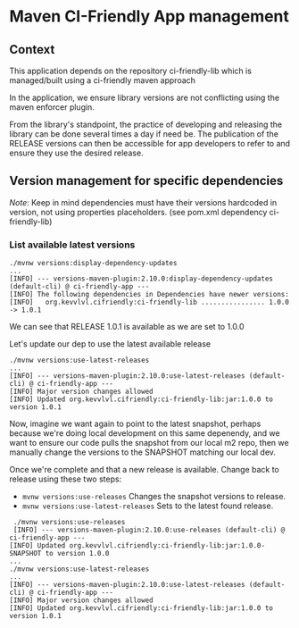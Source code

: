 # Maven CI-Friendly App management

## Context

This application depends on the repository ci-friendly-lib which is managed/built using a ci-friendly maven approach

In the application, we ensure library versions are not conflicting using the maven enforcer plugin.

From the library's standpoint, the practice of developing and releasing the library can be done several times a day if need be. The publication of the RELEASE versions can then be accessible for app developers to refer to and ensure they use the desired release.

## Version management for specific dependencies

_Note_: Keep in mind dependencies must have their versions hardcoded in version, not using properties placeholders. (see pom.xml dependency ci-friendly-lib)

### List available latest versions

```shell
./mvnw versions:display-dependency-updates
...
[INFO] --- versions-maven-plugin:2.10.0:display-dependency-updates (default-cli) @ ci-friendly-app ---
[INFO] The following dependencies in Dependencies have newer versions:
[INFO]   org.kevvlvl.cifriendly:ci-friendly-lib ................ 1.0.0 -> 1.0.1

```

We can see that RELEASE 1.0.1 is available as we are set to 1.0.0

Let's update our dep to use the latest available release

```shell
./mvnw versions:use-latest-releases
...
[INFO] --- versions-maven-plugin:2.10.0:use-latest-releases (default-cli) @ ci-friendly-app ---
[INFO] Major version changes allowed
[INFO] Updated org.kevvlvl.cifriendly:ci-friendly-lib:jar:1.0.0 to version 1.0.1
```

Now, imagine we want again to point to the latest snapshot, perhaps because we're doing local development on this same depenendy, and we want to ensure our code pulls the snapshot from our local m2 repo, then we manually change the versions to the SNAPSHOT matching our local dev. 

Once we're complete and that a new release is available. Change back to release using these two steps:

- ``mvnw versions:use-releases`` Changes the snapshot versions to release.
- ``mvnw versions:use-latest-releases`` Sets to the latest found release.

```shell
 ./mvnw versions:use-releases 
 [INFO] --- versions-maven-plugin:2.10.0:use-releases (default-cli) @ ci-friendly-app ---
[INFO] Updated org.kevvlvl.cifriendly:ci-friendly-lib:jar:1.0.0-SNAPSHOT to version 1.0.0
...
./mvnw versions:use-latest-releases    
...
[INFO] --- versions-maven-plugin:2.10.0:use-latest-releases (default-cli) @ ci-friendly-app ---
[INFO] Major version changes allowed
[INFO] Updated org.kevvlvl.cifriendly:ci-friendly-lib:jar:1.0.0 to version 1.0.1
```